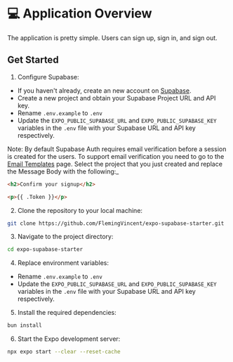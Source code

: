 # 💻 Application Overview

The application is pretty simple. Users can sign up, sign in, and sign out.

## Get Started

1. Configure Supabase:

- If you haven't already, create an new account on [Supabase](https://supabase.com/).
- Create a new project and obtain your Supabase Project URL and API key.
- Rename `.env.example` to `.env`
- Update the `EXPO_PUBLIC_SUPABASE_URL` and `EXPO_PUBLIC_SUPABASE_KEY` variables in the `.env` file with your Supabase URL and API key respectively.

Note: By default Supabase Auth requires email verification before a session is created for the users. To support email verification you need to go to the [Email Templates](https://supabase.com/dashboard/project/_/auth/templates) page. Select the project that you just created and replace the Message Body with the following:\_

```html
<h2>Confirm your signup</h2>

<p>{{ .Token }}</p>
```

2. Clone the repository to your local machine:

```bash
git clone https://github.com/FlemingVincent/expo-supabase-starter.git
```

3. Navigate to the project directory:

```bash
cd expo-supabase-starter
```

4. Replace environment variables:

- Rename `.env.example` to `.env`
- Update the `EXPO_PUBLIC_SUPABASE_URL` and `EXPO_PUBLIC_SUPABASE_KEY` variables in the `.env` file with your Supabase URL and API key respectively.

5. Install the required dependencies:

```bash
bun install
```

6. Start the Expo development server:

```bash
npx expo start --clear --reset-cache
```
